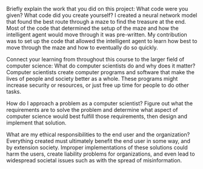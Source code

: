 Briefly explain the work that you did on this project: What code were you given? What code did you create yourself?
I created a neural network model that found the best route through a maze to find the treasure at the end. Most of the code that determined the setup of the maze and how the intelligent agent would move through it was pre-written. My contribution was to set up the code that allowed the intelligent agent to learn how best to move through the maze and how to eventually do so quickly.

Connect your learning from throughout this course to the larger field of computer science:
What do computer scientists do and why does it matter?
Computer scientists create computer programs and software that make the lives of people and society better as a whole. These programs might increase security or resources, or just free up time for people to do other tasks.

How do I approach a problem as a computer scientist?
Figure out what the requirements are to solve the problem and determine what aspect of computer science would best fulfill those requirements, then design and implement that solution.

What are my ethical responsibilities to the end user and the organization?
Everything created must ultimately benefit the end user in some way, and by extension society. Improper implementations of these solutions could harm the users, create liability problems for organizations, and even lead to widespread societal issues such as with the spread of misinformation.
